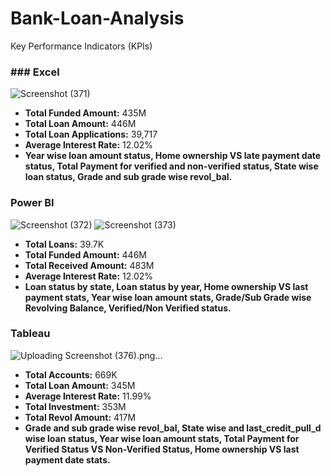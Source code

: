 # Bank-Loan-Analysis
 Key Performance Indicators (KPIs)

### ### Excel
![Screenshot (371)](https://github.com/user-attachments/assets/c3ac7d3b-b422-452c-83b2-a19992aae981)

- **Total Funded Amount:** 435M
- **Total Loan Amount:** 446M
- **Total Loan Applications:** 39,717
- **Average Interest Rate:** 12.02%
- **Year wise loan amount status, Home ownership VS late payment date status, Total Payment for verified and non-verified status, State wise loan status, Grade and sub grade wise revol_bal.**


### Power BI
![Screenshot (372)](https://github.com/user-attachments/assets/9b6709b5-2406-4dc0-be05-b892606d29a0)
![Screenshot (373)](https://github.com/user-attachments/assets/85ed1f4d-111c-4c90-8ee2-eec9d76c9f68)


- **Total Loans:** 39.7K
- **Total Funded Amount:** 446M
- **Total Received Amount:** 483M
- **Average Interest Rate:** 12.02%
- **Loan status by state, Loan status by year, Home ownership VS last payment stats, Year wise loan amount stats, Grade/Sub Grade wise Revolving Balance, Verified/Non Verified status.**

### Tableau
![Uploading Screenshot (376).png…]()

- **Total Accounts:** 669K
- **Total Loan Amount:** 345M
- **Average Interest Rate:** 11.99%
- **Total Investment:** 353M
- **Total Revol Amount:** 417M
- **Grade and sub grade wise revol_bal, State wise and last_credit_pull_d wise loan status, Year wise loan amount stats, Total Payment for Verified Status VS Non-Verified Status, Home ownership VS last payment date stats.**

